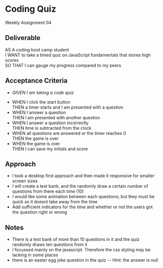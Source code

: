 # Coding Quiz
Weekly Assignment 04

## Deliverable
AS A coding boot camp student\
I WANT to take a timed quiz on JavaScript fundamentals that stores high scores\
SO THAT I can gauge my progress compared to my peers

## Acceptance Criteria
 * *GIVEN I am taking a code quiz*
 - WHEN I click the start button\
   THEN a timer starts and I am presented with a question
 - WHEN I answer a question\
   THEN I am presented with another question
 - WHEN I answer a question incorrectly\
   THEN time is subtracted from the clock
 - WHEN all questions are answered or the timer reaches 0\
   THEN the game is over
 - WHEN the game is over\
   THEN I can save my initials and score

## Approach
- I took a desktop first approach and then made it responsive for smaller screen sizes
- I will create a test bank, and the randomly draw a certain number of questions from there each time (10)
- I would like some animation between each questions; but they must be quick so it doesnt take away from the time
- Add sufficient indicators for the time and whether or not the users got the question right or wrong

## Notes
- There is a test bank of more than 10 questions in it and the quiz randomly draws ten questions from it
- I focussed mainly on the javascript. Therefore the css styling may be lacking in some places
- there is an easter egg joke question in the quiz -- Hint: the answer is null 
